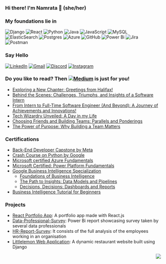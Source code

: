 ### Hi there! I'm Namrata 👋 (she/her)

### My foundations lie in    
![Django](https://img.shields.io/badge/django-%23092E20.svg?style=for-the-badge&logo=django&logoColor=white) ![React](https://img.shields.io/badge/react-%2320232a.svg?style=for-the-badge&logo=react&logoColor=%2361DAFB) ![Python](https://img.shields.io/badge/python-3670A0?style=for-the-badge&logo=python&logoColor=ffdd54) ![Java](https://img.shields.io/badge/java-%23ED8B00.svg?style=for-the-badge&logo=openjdk&logoColor=white) ![JavaScript](https://img.shields.io/badge/javascript-%23323330.svg?style=for-the-badge&logo=javascript&logoColor=%23F7DF1E) ![MySQL](https://img.shields.io/badge/mysql-%2300f.svg?style=for-the-badge&logo=mysql&logoColor=white)    ![ElasticSearch](https://img.shields.io/badge/-ElasticSearch-005571?style=for-the-badge&logo=elasticsearch) ![Postgres](https://img.shields.io/badge/postgres-%23316192.svg?style=for-the-badge&logo=postgresql&logoColor=white) ![Azure](https://img.shields.io/badge/azure-%230072C6.svg?style=for-the-badge&logo=microsoftazure&logoColor=white) ![GitHub](https://img.shields.io/badge/github-%23121011.svg?style=for-the-badge&logo=github&logoColor=white) ![Power Bi](https://img.shields.io/badge/power_bi-F2C811?style=for-the-badge&logo=powerbi&logoColor=black) ![Jira](https://img.shields.io/badge/jira-%230A0FFF.svg?style=for-the-badge&logo=jira&logoColor=white) ![Postman](https://img.shields.io/badge/Postman-FF6C37?style=for-the-badge&logo=postman&logoColor=white)

### Say Hello  
[![LinkedIn](https://img.shields.io/badge/LinkedIn-0077B5?style=for-the-badge&logo=linkedin&logoColor=white)](https://www.linkedin.com/in/namratabhaumik/)    [![Gmail](https://img.shields.io/badge/Gmail-D14836?style=for-the-badge&logo=gmail&logoColor=white)](mailto:namratabhaumik16@gmail.com)    [![Discord](https://img.shields.io/badge/Discord-%235865F2.svg?style=for-the-badge&logo=discord&logoColor=white)](https://discordapp.com/users/namrata2599)    [![Instagram](https://img.shields.io/badge/Instagram-E4405F?style=for-the-badge&logo=instagram&logoColor=white)](https://www.instagram.com/missing.nemo/)    

### Do you like to read? Then [![Medium](https://img.shields.io/badge/Medium-12100E?style=for-the-badge&logo=medium&logoColor=white)](https://namrata-bhaumik.medium.com/) is just for you!
  -  [Exploring a New Chapter: Greetings from Halifax!](https://namrata-bhaumik.medium.com/exploring-a-new-chapter-greetings-from-halifax-473e8c06b90a?source=friends_link&sk=776f2cd53081988a4e7aa4f820dfa8f2)
  -  [Behind the Scenes: Challenges, Triumphs, and Insights of a Software Intern](https://namrata-bhaumik.medium.com/behind-the-scenes-challenges-triumphs-and-insights-of-a-software-intern-423522ab7195?source=friends_link&sk=33c45e558155ebbe5cdbcd54f18a1866)
  -  [From Intern to Full-Time Software Engineer (And Beyond): A Journey of Achievements and Innovations!](https://namrata-bhaumik.medium.com/from-intern-to-full-time-software-engineer-and-beyond-a-journey-of-achievements-and-innovations-ac28ff4533ea?source=friends_link&sk=e1a551eaa04f49580471fb5703328f65)
  -  [Tech Wizardry Unveiled: A Day in my Life](https://namrata-bhaumik.medium.com/tech-wizardry-unveiled-a-day-in-my-life-ce9f8e92ef2f?source=friends_link&sk=e132920a91c3c06a8a3157baf49c62f8)
  -  [Choosing Friends and Building Teams: Parallels and Ponderings](https://namrata-bhaumik.medium.com/choosing-friends-and-building-teams-parallels-and-ponderings-e89efea0947d?source=friends_link&sk=a1a0977a3114aa424b254d206eb20262)
  -  [The Power of Purpose: Why Building a Team Matters](https://namrata-bhaumik.medium.com/the-power-of-purpose-why-building-a-team-matters-2a9bce4f6db2?source=friends_link&sk=06ee1d7a2fbf52b521dd145e8e634bc7)

### Certifications
  - [Back-End Developer Capstone by Meta](https://www.coursera.org/account/accomplishments/verify/B8MFZQLQPECL?utm_source=ln&utm_medium=certificate&utm_content=cert_image&utm_campaign=sharing_cta&utm_product=course)
  - [Crash Course on Python by Google](https://coursera.org/share/6380ac33ea1fea8c3fcdcd3681558494)
  - [Microsoft certified Azure Fundamentals](https://www.credly.com/badges/1aab900c-d79f-4b18-93ab-7d1768217c7b/public_url)
  - [Microsoft Certified: Power Platform Fundamentals](https://www.credly.com/badges/c16b4879-0e08-46af-b834-7b8e0144250e/public_url)
  - [Google Business Intelligence Specialization](https://coursera.org/share/e6705e4f3222805a116a3026c3dfe198)
      - [Foundations of Business Intelligence](https://coursera.org/share/0eb93490b9a9de75e3b18bca80f0cd85)
      - [The Path to Insights: Data Models and Pipelines](https://coursera.org/share/1aaeaed9667f63b4ce0f60db5abc749d)
      - [Decisions, Decisions: Dashboards and Reports](https://coursera.org/share/6c141d356dbac76b3c450ab2c2b4f12f)
  - [Business Intelligence Tutorial for Beginners](https://www.mygreatlearning.com/academy/courses/9109696/88499#?utm_source=share_with_friends&gl_source=share_with_friends)

### Projects
  - [React Portfolio App](https://github.com/namratabhaumik/React-Portfolio-App/tree/react_portfolio_app): A portfolio app made with React.js
  - [Data-Professional-Survey](https://github.com/namratabhaumik/Data-Professional-Survey): Power Bi report showcasing survey taken by several data professionals
  -  [HR-Report-Survey](https://github.com/namratabhaumik/HR-Report-Survey): It consists of the full analysis of the employees working in an organisation
  -  [Littlelemon Web Application](https://github.com/namratabhaumik/littlelemon/tree/branch_1): A dynamic restaurant website built using Django

<p align="right"><a href="https://visitcount.itsvg.in">
  <img src="https://visitcount.itsvg.in/api?id=namratabhaumikgithub&label=Profile%20Views&color=12&icon=5&pretty=true" />
</a></p>
